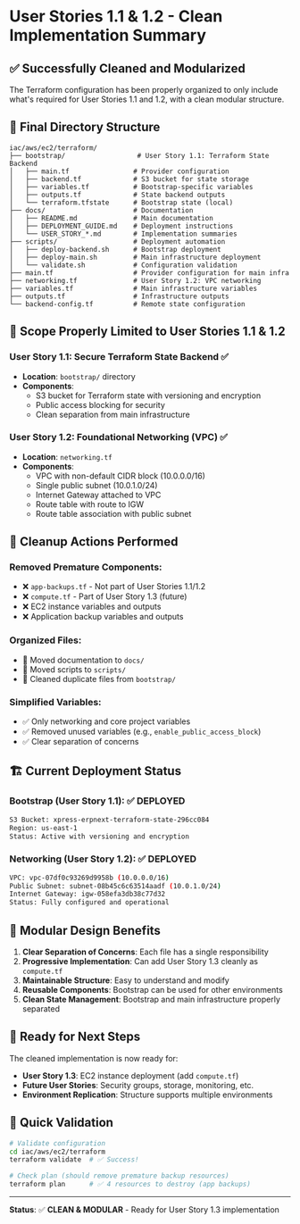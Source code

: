 # User Stories 1.1 & 1.2 - Clean Implementation Summary

## ✅ **Successfully Cleaned and Modularized**

The Terraform configuration has been properly organized to only include what's required for User Stories 1.1 and 1.2, with a clean modular structure.

## 📁 **Final Directory Structure**

```
iac/aws/ec2/terraform/
├── bootstrap/                  # User Story 1.1: Terraform State Backend
│   ├── main.tf                # Provider configuration
│   ├── backend.tf             # S3 bucket for state storage
│   ├── variables.tf           # Bootstrap-specific variables
│   ├── outputs.tf             # State backend outputs
│   └── terraform.tfstate      # Bootstrap state (local)
├── docs/                      # Documentation
│   ├── README.md              # Main documentation
│   ├── DEPLOYMENT_GUIDE.md    # Deployment instructions
│   └── USER_STORY_*.md        # Implementation summaries
├── scripts/                   # Deployment automation
│   ├── deploy-backend.sh      # Bootstrap deployment
│   ├── deploy-main.sh         # Main infrastructure deployment
│   └── validate.sh            # Configuration validation
├── main.tf                    # Provider configuration for main infra
├── networking.tf              # User Story 1.2: VPC networking
├── variables.tf               # Main infrastructure variables
├── outputs.tf                 # Infrastructure outputs
└── backend-config.tf          # Remote state configuration
```

## 🎯 **Scope Properly Limited to User Stories 1.1 & 1.2**

### **User Story 1.1: Secure Terraform State Backend** ✅
- **Location**: `bootstrap/` directory
- **Components**:
  - S3 bucket for Terraform state with versioning and encryption
  - Public access blocking for security
  - Clean separation from main infrastructure

### **User Story 1.2: Foundational Networking (VPC)** ✅
- **Location**: `networking.tf`
- **Components**:
  - VPC with non-default CIDR block (10.0.0.0/16)
  - Single public subnet (10.0.1.0/24)
  - Internet Gateway attached to VPC
  - Route table with route to IGW
  - Route table association with public subnet

## 🧹 **Cleanup Actions Performed**

### **Removed Premature Components:**
- ❌ `app-backups.tf` - Not part of User Stories 1.1/1.2
- ❌ `compute.tf` - Part of User Story 1.3 (future)
- ❌ EC2 instance variables and outputs
- ❌ Application backup variables and outputs

### **Organized Files:**
- 📁 Moved documentation to `docs/`
- 📁 Moved scripts to `scripts/`
- 📁 Cleaned duplicate files from `bootstrap/`

### **Simplified Variables:**
- ✅ Only networking and core project variables
- ✅ Removed unused variables (e.g., `enable_public_access_block`)
- ✅ Clear separation of concerns

## 🏗️ **Current Deployment Status**

### **Bootstrap (User Story 1.1)**: ✅ DEPLOYED
```bash
S3 Bucket: xpress-erpnext-terraform-state-296cc084
Region: us-east-1
Status: Active with versioning and encryption
```

### **Networking (User Story 1.2)**: ✅ DEPLOYED
```bash
VPC: vpc-07df0c93269d9958b (10.0.0.0/16)
Public Subnet: subnet-08b45c6c63514aadf (10.0.1.0/24)
Internet Gateway: igw-058efa3db38c77d32
Status: Fully configured and operational
```

## 🎯 **Modular Design Benefits**

1. **Clear Separation of Concerns**: Each file has a single responsibility
2. **Progressive Implementation**: Can add User Story 1.3 cleanly as `compute.tf`
3. **Maintainable Structure**: Easy to understand and modify
4. **Reusable Components**: Bootstrap can be used for other environments
5. **Clean State Management**: Bootstrap and main infrastructure properly separated

## 🚀 **Ready for Next Steps**

The cleaned implementation is now ready for:
- **User Story 1.3**: EC2 instance deployment (add `compute.tf`)
- **Future User Stories**: Security groups, storage, monitoring, etc.
- **Environment Replication**: Structure supports multiple environments

## 📝 **Quick Validation**

```bash
# Validate configuration
cd iac/aws/ec2/terraform
terraform validate  # ✅ Success!

# Check plan (should remove premature backup resources)
terraform plan      # ✅ 4 resources to destroy (app backups)
```

---

**Status**: ✅ **CLEAN & MODULAR** - Ready for User Story 1.3 implementation
